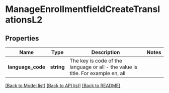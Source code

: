 # ManageEnrollmentfieldCreateTranslationsL2

## Properties
Name | Type | Description | Notes
------------ | ------------- | ------------- | -------------
**language_code** | **string** | The key is code of the language or all - the value is title. For example en, all | 

[[Back to Model list]](../README.md#documentation-for-models) [[Back to API list]](../README.md#documentation-for-api-endpoints) [[Back to README]](../README.md)


